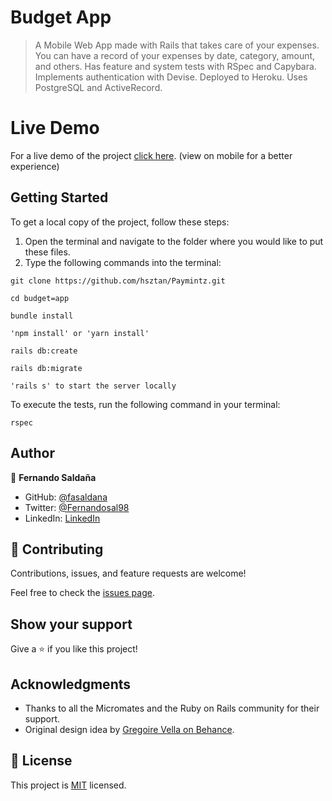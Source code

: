 # Budget App

> A Mobile Web App made with Rails that takes care of your expenses. You can have a record of your expenses by date, category, amount, and others. Has feature and system tests with RSpec and Capybara. Implements authentication with Devise. Deployed to Heroku. Uses PostgreSQL and ActiveRecord.

# Live Demo
For a live demo of the project [click here](https://obscure-brushlands-44462.herokuapp.com). (view on mobile for a better experience)

## Getting Started

To get a local copy of the project, follow these steps: 
1. Open the terminal and navigate to the folder where you would like to put these files.
2. Type the following commands into the terminal: 
 ```
 git clone https://github.com/hsztan/Paymintz.git
 ```
 ```
 cd budget=app
 ```

```
bundle install
```
```
'npm install' or 'yarn install'
```
```
rails db:create
```
```
rails db:migrate
```

```
'rails s' to start the server locally
```

To execute the tests, run the following command in your terminal:
```
rspec
```

## Author

👤 **Fernando Saldaña**

- GitHub: [@fasaldana](https://github.com/fasaldana)
- Twitter: [@Fernandosal98](https://twitter.com/Fernandosal98)
- LinkedIn: [LinkedIn](https://www.linkedin.com/in/fernando-saldana-8bbb89228/)

## 🤝 Contributing

Contributions, issues, and feature requests are welcome!

Feel free to check the [issues page](https://github.com/hsztan/Paymintz/issues).

## Show your support

Give a ⭐️ if you like this project!

## Acknowledgments

- Thanks to all the Micromates and the Ruby on Rails community for their support.
- Original design idea by [Gregoire Vella on Behance](https://www.behance.net/gregoirevella).

## 📝 License

This project is [MIT](./LICENSE) licensed.
